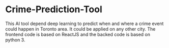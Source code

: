 # Crime-Prediction-Tool
This AI tool depend deep learning to predict when and where a crime event could happen in Toronto area. It could be applied on any other city. The frontend code is based on ReactJS and the backed code is based on python 3.

